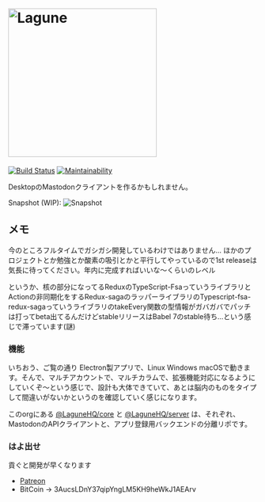 # <img width='300px' alt='Lagune' src='https://i.imgur.com/im0wxKy.png' />

[![Build Status](https://travis-ci.org/LaguneHQ/lagune.svg?branch=master)](https://travis-ci.org/LaguneHQ/lagune)
[![Maintainability](https://api.codeclimate.com/v1/badges/b09147a4ae45990c99a5/maintainability)](https://codeclimate.com/github/LaguneHQ/lagune/maintainability)

DesktopのMastodonクライアントを作るかもしれません。

Snapshot (WIP):
![Snapshot](https://i.imgur.com/Y4MTzxV.jpg)

## メモ
今のところフルタイムでガシガシ開発しているわけではありません... ほかのプロジェクトとか勉強とか酸素の吸引とかと平行してやっているので1st releaseは気長に待ってください。年内に完成すればいいな〜くらいのレベル

というか、核の部分になってるReduxのTypeScript-FsaっていうライブラリとActionの非同期化をするRedux-sagaのラッパーライブラリのTypescript-fsa-redux-sagaっていうライブラリのtakeEvery関数の型情報がガバガバでパッチは打ってbeta出てるんだけどstableリリースはBabel 7のstable待ち...という感じで滞っています(謎)

### 機能
いちおう、ご覧の通り Electron製アプリで、Linux Windows macOSで動きます。そんで、マルチアカウントで、マルチカラムで、拡張機能対応になるようにしていくぞ〜という感じで、設計も大体できていて、あとは脳内のものをタイプして間違いがないかというのを確認していく感じになります。

このorgにある [@LaguneHQ/core](https://github.com/LaguneHQ/core) と [@LaguneHQ/server](https://github.com/LaguneHQ/server) は、それぞれ、MastodonのAPIクライアントと、アプリ登録用バックエンドの分離リポです。


### はよ出せ
貢ぐと開発が早くなります
- [Patreon](https://www.patreon.com/neetshin)
- BitCoin -> 3AucsLDnY37qipYngLM5KH9heWkJ1AEArv
